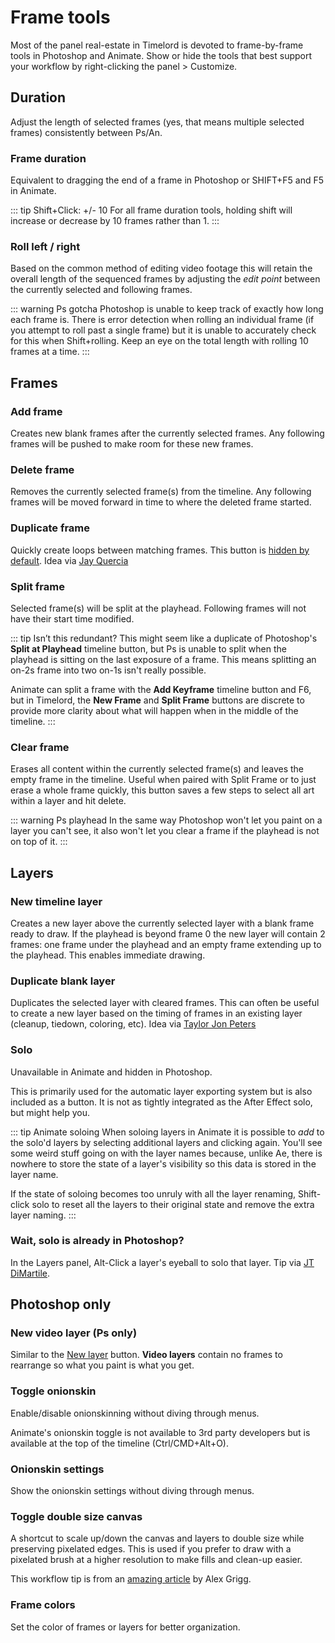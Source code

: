 # Frame tools

Most of the panel real-estate in Timelord is devoted to frame-by-frame tools in Photoshop and Animate. Show or hide the tools that best support your workflow by right-clicking the panel > Customize. 

## Duration

Adjust the length of selected frames (yes, that means multiple selected frames) consistently between Ps/An.

<Screenshot 
    url="/timelord/DurationRoll.gif" 
    alt="Frame duration" 
    width="540px"
    center />

<Screenshot 
    url="/timelord/icon/frame-dur.svg" 
    alt="Frame duration" 
    toolbar />

### Frame duration 
Equivalent to dragging the end of a frame in Photoshop or SHIFT+F5 and F5 in Animate.

::: tip Shift+Click: +/- 10
For all frame duration tools, holding shift will increase or decrease by 10 frames rather than 1.
:::

<Screenshot 
    url="/timelord/icon/frame-roll.svg" 
    alt="Increase duration" 
    toolbar />

### Roll left / right

Based on the common method of editing video footage this will retain the overall length of the sequenced frames by adjusting the *edit point* between the currently selected and following frames.

::: warning Ps gotcha
Photoshop is unable to keep track of exactly how long each frame is. There is error detection when rolling an individual frame (if you attempt to roll past a single frame) but it is unable to accurately check for this when Shift+rolling. Keep an eye on the total length with rolling 10 frames at a time.
:::


## Frames

<Screenshot 
    url="/timelord/FrameTools.gif" 
    alt="Frame duration" 
    width="540px"
    center />


<Screenshot 
    url="/timelord/icon/frame-new.svg" 
    alt="Add frame" 
    toolbar />

### Add frame

Creates new blank frames after the currently selected frames. Any following frames will be pushed to make room for these new frames.

<Screenshot 
    url="/timelord/icon/frame-delete.svg" 
    alt="Delete frame" 
    toolbar />

### Delete frame

Removes the currently selected frame(s) from the timeline. Any following frames will be moved forward in time to where the deleted frame started.

<Screenshot 
    url="/timelord/icon/frame-dup.svg" 
    alt="Duplicate frame" 
    toolbar />

### Duplicate frame

Quickly create loops between matching frames. This button is [hidden by default](settings.html#customize-toolbar). Idea via [Jay Quercia](http://jayquercia.com/)

<Screenshot 
    url="/timelord/icon/frame-split.svg" 
    alt="Split frame" 
    toolbar />

### Split frame

Selected frame(s) will be split at the playhead. Following frames will not have their start time modified.

::: tip Isn’t this redundant?
This might seem like a duplicate of Photoshop's **Split at Playhead** timeline button, but Ps is unable to split when the playhead is sitting on the last exposure of a frame. This means splitting an on-2s frame into two on-1s isn't really possible.

Animate can split a frame with the **Add Keyframe** timeline button and F6, but in Timelord, the **New Frame** and **Split Frame** buttons are discrete to provide more clarity about what will happen when in the middle of the timeline.
:::

<Screenshot 
    url="/timelord/icon/frame-clear.svg" 
    alt="Clear frame" 
    toolbar />

### Clear frame

Erases all content within the currently selected frame(s) and leaves the empty frame in the timeline. Useful when paired with Split Frame or to just erase a whole frame quickly, this button saves a few steps to select all art within a layer and hit delete.

::: warning Ps playhead
In the same way Photoshop won't let you paint on a layer you can't see, it also won't let you clear a frame if the playhead is not on top of it. 
:::



## Layers

<Screenshot 
    url="/timelord/icon/layer-new.svg" 
    alt="New timeline layer" 
    toolbar />

### New timeline layer

Creates a new layer above the currently selected layer with a blank frame ready to draw. If the playhead is beyond frame 0 the new layer will contain 2 frames: one frame under the playhead and an empty frame extending up to the playhead. This enables immediate drawing.

<Screenshot 
    url="/timelord/icon/layer-dup-blank.svg" 
    alt="Duplicate blank layer" 
    toolbar />

### Duplicate blank layer

Duplicates the selected layer with cleared frames. This can often be useful to create a new layer based on the timing of frames in an existing layer (cleanup, tiedown, coloring, etc). Idea via [Taylor Jon Peters](https://tjpeters.ca/)

<Screenshot 
    url="/timelord/icon/layer-solo.svg" 
    alt="Solo layer" 
    toolbar />

### Solo

Unavailable in Animate and hidden in Photoshop.

This is primarily used for the automatic layer exporting system but is also included as a button. It is not as tightly integrated as the After Effect solo, but might help you. 

::: tip Animate soloing
When soloing layers in Animate it is possible to *add* to the solo'd layers by selecting additional layers and clicking again. You'll see some weird stuff going on with the layer names because, unlike Ae, there is nowhere to store the state of a layer's visibility so this data is stored in the layer name.

If the state of soloing becomes too unruly with all the layer renaming, Shift-click solo to reset all the layers to their original state and remove the extra layer naming.
:::

### Wait, solo is already in Photoshop?

In the Layers panel, Alt-Click a layer's eyeball to solo that layer. Tip via [JT DiMartile](https://variablemedium.com/).



## Photoshop only


<Screenshot 
    url="/timelord/icon/layer-new-video.svg" 
    alt="New video layer" 
    toolbar />

### New video layer (Ps only)

Similar to the [New layer](#new-timeline-layer) button. **Video layers** contain no frames to rearrange so what you paint is what you get. 

<Screenshot 
    url="/timelord/icon/onionskin.svg" 
    alt="Toggle onionskin" 
    toolbar />

### Toggle onionskin

Enable/disable onionskinning without diving through menus. 

Animate's onionskin toggle is not available to 3rd party developers but is available at the top of the timeline (Ctrl/CMD+Alt+O).


<Screenshot 
    url="/timelord/icon/onionskin-settings.svg" 
    alt="Toggle onionskin" 
    toolbar />

### Onionskin settings

Show the onionskin settings without diving through menus.


<Screenshot 
    url="/timelord/icon/size-double.svg" 
    alt="Toggle canvas double size" 
    toolbar />

### Toggle double size canvas

A shortcut to scale up/down the canvas and layers to double size while preserving pixelated edges. This is used if you prefer to draw with a pixelated brush at a higher resolution to make fills and clean-up easier. 

This workflow tip is from an [amazing article](https://medium.com/@joyybox/making-born-in-a-void-85e43d3376ec#b494) by Alex Grigg.

<Screenshot 
    url="/timelord/icon/frame-colors.svg" 
    alt="Frame colors" 
    toolbar />

### Frame colors 

Set the color of frames or layers for better organization. 